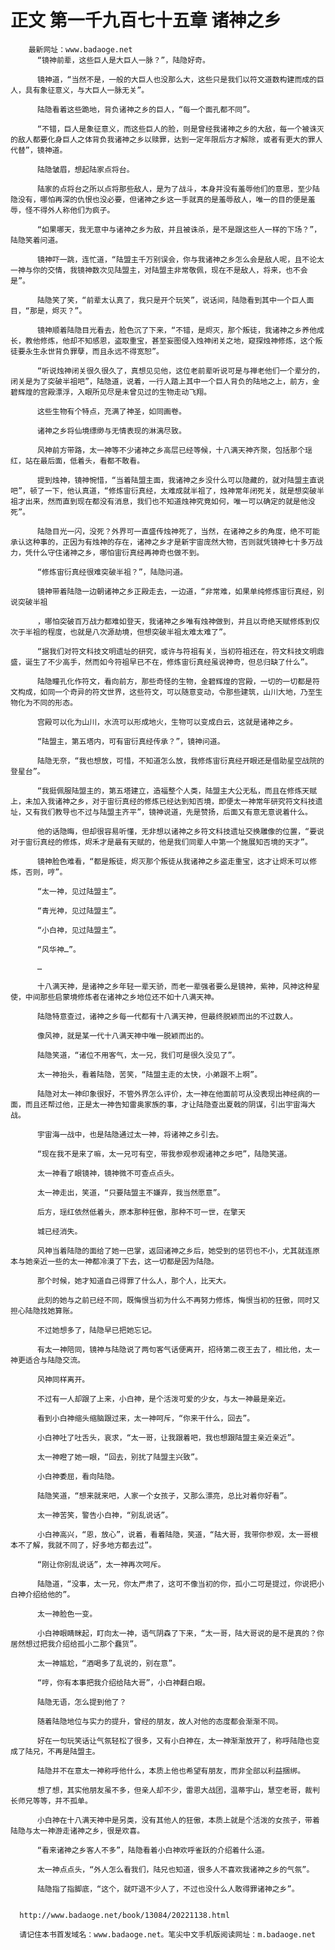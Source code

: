 # 正文 第一千九百七十五章 诸神之乡
        最新网址：www.badaoge.net
          “镜神前辈，这些巨人是大巨人一脉？”，陆隐好奇。
      
          镜神道，“当然不是，一般的大巨人也没那么大，这些只是我们以符文道数构建而成的巨人，具有象征意义，与大巨人一脉无关”。
      
          陆隐看着这些跪地，背负诸神之乡的巨人，“每一个面孔都不同”。
      
          “不错，巨人是象征意义，而这些巨人的脸，则是曾经我诸神之乡的大敌，每一个被诛灭的敌人都要化身巨人之体背负我诸神之乡以赎罪，达到一定年限后方才解除，或者有更大的罪人代替”，镜神道。
      
          陆隐皱眉，想起陆家点将台。
      
          陆家的点将台之所以点将那些敌人，是为了战斗，本身并没有羞辱他们的意思，至少陆隐没有，哪怕再深的仇恨也没必要，但诸神之乡这一手就真的是羞辱敌人，唯一的目的便是羞辱，怪不得外人称他们为疯子。
      
          “如果哪天，我无意中与诸神之乡为敌，并且被诛杀，是不是跟这些人一样的下场？”，陆隐笑着问道。
      
          镜神吓一跳，连忙道，“陆盟主千万别误会，你与我诸神之乡怎么会是敌人呢，且不论太一神与你的交情，我镜神数次见陆盟主，对陆盟主非常敬佩，现在不是敌人，将来，也不会是”。
      
          陆隐笑了笑，“前辈太认真了，我只是开个玩笑”，说话间，陆隐看到其中一个巨人面目，“那是，烬灭？”。
      
          镜神顺着陆隐目光看去，脸色沉了下来，“不错，是烬灭，那个叛徒，我诸神之乡养他成长，教他修炼，他却不知感恩，盗取重宝，甚至妄图侵入烛神闭关之地，窥探烛神修炼，这个叛徒要永生永世背负罪孽，而且永远不得宽恕”。
      
          “听说烛神闭关很久很久了，真想见见他，这位老前辈听说可是与禅老他们一个辈分的，闭关是为了突破半祖吧”，陆隐道，说着，一行人踏上其中一个巨人背负的陆地之上，前方，金碧辉煌的宫殿漂浮，入眼所见尽是未曾见过的生物走动飞翔。
      
          这些生物有个特点，充满了神圣，如同画卷。
      
          诸神之乡将仙境缥缈与无情表现的淋漓尽致。
      
          风神前方带路，太一神等不少诸神之乡高层已经等候，十八满天神齐聚，包括那个瑶红，站在最后面，低着头，看都不敢看。
      
          提到烛神，镜神惋惜，“当着陆盟主面，我诸神之乡没什么可以隐藏的，就对陆盟主直说吧”，顿了一下，他认真道，“修炼宙衍真经，太难成就半祖了，烛神常年闭死关，就是想突破半祖才出来，然而直到现在都没有消息，我们也不知道烛神究竟如何，唯一可以确定的就是他没死”。
      
          陆隐目光一闪，没死？外界可一直盛传烛神死了，当然，在诸神之乡的角度，绝不可能承认这种事的，正因为有烛神的存在，诸神之乡才是新宇宙庞然大物，否则就凭镜神七十多万战力，凭什么守住诸神之乡，哪怕宙衍真经再神奇也做不到。
      
          “修炼宙衍真经很难突破半祖？”，陆隐问道。
      
          镜神带着陆隐一边朝诸神之乡正殿走去，一边道，“非常难，如果单纯修炼宙衍真经，别说突破半祖
      
          ，哪怕突破百万战力都难如登天，我诸神之乡唯有烛神做到，并且以奇绝天赋修炼到仅次于半祖的程度，也就是八次源劫境，但想突破半祖太难太难了”。
      
          “据我们对符文科技文明遗址的研究，或许与符祖有关，当初符祖还在，符文科技文明鼎盛，诞生了不少高手，然而如今符祖早已不在，修炼宙衍真经虽说神奇，但总归缺了什么”。
      
          陆隐瞳孔化作符文，看向前方，那些奇怪的生物，金碧辉煌的宫殿，一切的一切都是符文构成，如同一个奇异的符文世界，这些符文，可以随意变动，令那些建筑，山川大地，乃至生物化为不同的形态。
      
          宫殿可以化为山川，水流可以形成地火，生物可以变成白云，这就是诸神之乡。
      
          “陆盟主，第五塔内，可有宙衍真经传承？”，镜神问道。
      
          陆隐无奈，“我也想放，可惜，不知道怎么放，我修炼宙衍真经开眼还是借助星空战院的登星台”。
      
          “我挺佩服陆盟主的，第五塔建立，造福整个人类，陆盟主大公无私，而且在修炼天赋上，未加入我诸神之乡，对于宙衍真经的修炼已经达到知否境，即便太一神常年研究符文科技遗址，又有我们教导也不过与陆盟主齐平”，镜神说道，先是赞扬，后面又有意无意说着什么。
      
          他的话隐晦，但却很容易听懂，无非想以诸神之乡符文科技遗址交换雕像的位置，“要说对于宙衍真经的修炼，烬禾才是最有天赋的，他是我们同辈人中第一个施展知否境的天才”。
      
          镜神脸色难看，“都是叛徒，烬灭那个叛徒从我诸神之乡盗走重宝，这才让烬禾可以修炼，否则，哼”。
      
          “太一神，见过陆盟主”。
      
          “青光神，见过陆盟主”。
      
          “小白神，见过陆盟主”。
      
          “风华神…”。
      
          …
      
          十八满天神，是诸神之乡年轻一辈天骄，而老一辈强者要么是镜神，紫神，风神这种星使，中间那些启蒙境修炼者在诸神之乡地位还不如十八满天神。
      
          陆隐特意查过，诸神之乡每一代都有十八满天神，但最终脱颖而出的不过数人。
      
          像风神，就是某一代十八满天神中唯一脱颖而出的。
      
          陆隐笑道，“诸位不用客气，太一兄，我们可是很久没见了”。
      
          太一神抬头，看着陆隐，苦笑，“陆盟主走的太快，小弟跟不上啊”。
      
          陆隐对太一神印象很好，不管外界怎么评价，太一神在他面前可从没表现出神经病的一面，而且还帮过他，正是太一神告知雷奥家族的事，才让陆隐查出夏戟的阴谋，引出宇宙海大战。
      
          宇宙海一战中，也是陆隐通过太一神，将诸神之乡引去。
      
          “现在我不是来了嘛，太一兄可有空，带我参观参观诸神之乡吧”，陆隐笑道。
      
          太一神看了眼镜神，镜神微不可查点点头。
      
          太一神走出，笑道，“只要陆盟主不嫌弃，我当然愿意”。
      
          后方，瑶红依然低着头，原本那种狂傲，那种不可一世，在擎天
      
          城已经消失。
      
          风神当着陆隐的面给了她一巴掌，返回诸神之乡后，她受到的惩罚也不小，尤其就连原本与她亲近一些的太一神都冷漠了下去，这一切都是因为陆隐。
      
          那个时候，她才知道自己得罪了什么人，那个人，比天大。
      
          此刻的她与之前已经不同，既悔恨当初为什么不再努力修炼，悔恨当初的狂傲，同时又担心陆隐找她算账。
      
          不过她想多了，陆隐早已把她忘记。
      
          有太一神陪同，镜神与陆隐说了两句客气话便离开，招待第二夜王去了，相比他，太一神更适合与陆隐交流。
      
          风神同样离开。
      
          不过有一人却跟了上来，小白神，是个活泼可爱的少女，与太一神最是亲近。
      
          看到小白神缩头缩脑跟过来，太一神呵斥，“你来干什么，回去”。
      
          小白神吐了吐舌头，哀求，“太一哥，让我跟着吧，我也想跟陆盟主亲近亲近”。
      
          太一神瞪了她一眼，“回去，别扰了陆盟主兴致”。
      
          小白神委屈，看向陆隐。
      
          陆隐笑道，“想来就来吧，人家一个女孩子，又那么漂亮，总比对着你好看”。
      
          太一神苦笑，警告小白神，“别乱说话”。
      
          小白神高兴，“恩，放心”，说着，看着陆隐，笑道，“陆大哥，我带你参观，太一哥根本不了解，我就不同了，好多地方都去过”。
      
          “刚让你别乱说话”，太一神再次呵斥。
      
          陆隐道，“没事，太一兄，你太严肃了，这可不像当初的你，孤小二可是提过，你说把小白神介绍给他的”。
      
          太一神脸色一变。
      
          小白神眼睛眯起，盯向太一神，语气阴森了下来，“太一哥，陆大哥说的是不是真的？你居然想过把我介绍给孤小二那个蠢货”。
      
          太一神尴尬，“酒喝多了乱说的，别在意”。
      
          “哼，你有本事把我介绍给陆大哥”，小白神翻白眼。
      
          陆隐无语，怎么提到他了？
      
          随着陆隐地位与实力的提升，曾经的朋友，故人对他的态度都会渐渐不同。
      
          好在一句玩笑话让气氛轻松了很多，又有小白神在，太一神渐渐放开了，称呼陆隐也变成了陆兄，不再是陆盟主。
      
          陆隐并不在意太一神称呼他什么，本质上他也希望有朋友，而非全部以利益捆绑。
      
          想了想，其实他朋友虽不多，但亲人却不少，雷恩大战团，温蒂宇山，慧空老哥，裁判长师兄等等，并不孤单。
      
          小白神在十八满天神中是另类，没有其他人的狂傲，本质上就是个活泼的女孩子，带着陆隐与太一神游走诸神之乡，很是欢喜。
      
          “看来诸神之乡客人不多”，陆隐看着小白神欢呼雀跃的介绍着什么道。
      
          太一神点点头，“外人怎么看我们，陆兄也知道，很多人不喜欢我诸神之乡的气氛”。
      
          陆隐指了指脚底，“这个，就吓退不少人了，不过也没什么人敢得罪诸神之乡”。
      
      
      http://www.badaoge.net/book/13084/20221138.html
      
      请记住本书首发域名：www.badaoge.net。笔尖中文手机版阅读网址：m.badaoge.net